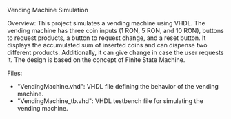 Vending Machine Simulation

Overview:
This project simulates a vending machine using VHDL. The vending machine has three coin inputs (1 RON, 5 RON, and 10 RON), buttons to request products, a button to request change, and a reset button. It displays the accumulated sum of inserted coins and can dispense two different products. Additionally, it can give change in case the user requests it. The design is based on the concept of Finite State Machine.

Files:
- "VendingMachine.vhd": VHDL file defining the behavior of the vending machine.
- "VendingMachine_tb.vhd": VHDL testbench file for simulating the vending machine.
